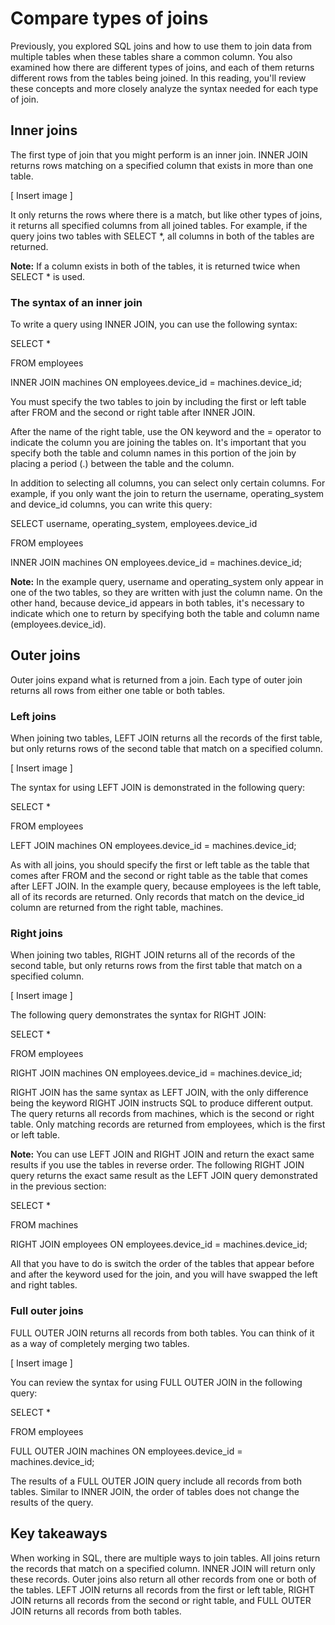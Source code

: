 # Compare types of joins
Previously, you explored SQL joins and how to use them to join data from multiple tables when these tables share a common column. You also examined how there are different types of joins, and each of them returns different rows from the tables being joined. In this reading, you'll review these concepts and more closely analyze the syntax needed for each type of join.

## Inner joins
The first type of join that you might perform is an inner join. INNER JOIN returns rows matching on a specified column that exists in more than one table.

[ Insert image ]

It only returns the rows where there is a match, but like other types of joins, it returns all specified columns from all joined tables. For example, if the query joins two tables with SELECT *, all columns in both of the tables are returned.

**Note:** If a column exists in both of the tables, it is returned twice when SELECT * is used.

### The syntax of an inner join
To write a query using INNER JOIN, you can use the following syntax:

SELECT *

FROM employees

INNER JOIN machines ON employees.device_id = machines.device_id;

You must specify the two tables to join by including the first or left table after FROM and the second or right table after INNER JOIN.

After the name of the right table, use the ON keyword and the = operator to indicate the column you are joining the tables on. It's important that you specify both the table and column names in this portion of the join by placing a period (.) between the table and the column.  

In addition to selecting all columns, you can select only certain columns.  For example, if you only want the join to return the username, operating_system and device_id columns, you can write this query:

SELECT username, operating_system, employees.device_id

FROM  employees

INNER JOIN machines ON employees.device_id = machines.device_id;

**Note:** In the example query, username and operating_system only appear in one of the two tables, so they are written with just the column name. On the other hand, because device_id appears in both tables, it's necessary to indicate which one to return by specifying both the table and column name (employees.device_id).

## Outer joins
Outer joins expand what is returned from a join. Each type of outer join returns all rows from either one table or both tables.

### Left joins
When joining two tables, LEFT JOIN returns all the records of the first table, but only returns rows of the second table that match on a specified column. 

[ Insert image ]

The syntax for using LEFT JOIN is demonstrated in the following query:

SELECT *

FROM employees

LEFT JOIN machines ON employees.device_id = machines.device_id;

As with all joins, you should specify the first or left table as the table that comes after FROM and the second or right table as the table that comes after LEFT JOIN. In the example query, because employees is the left table, all of its records are returned. Only records that match on the device_id column are returned from the right table, machines. 

### Right joins
When joining two tables, RIGHT JOIN returns all of the records of the second table, but only returns rows from the first table that match on a specified column. 

[ Insert image ]

The following query demonstrates the syntax for RIGHT JOIN:

SELECT *

FROM employees

RIGHT JOIN machines ON employees.device_id = machines.device_id;

RIGHT JOIN has the same syntax as LEFT JOIN, with the only difference being the keyword RIGHT JOIN instructs SQL to produce different output. The query returns all records from machines, which is the second or right table. Only matching records are returned from employees, which is the first or left table.

**Note:** You can use LEFT JOIN and RIGHT JOIN and return the exact same results if you use the tables in reverse order. The following RIGHT JOIN query returns the exact same result as the LEFT JOIN query demonstrated in the previous section:

SELECT *

FROM machines

RIGHT JOIN employees ON employees.device_id = machines.device_id;

All that you have to do is switch the order of the tables that appear before and after the keyword used for the join, and you will have swapped the left and right tables.

### Full outer joins 
FULL OUTER JOIN returns all records from both tables. You can think of it as a way of completely merging two tables.

[ Insert image ]

You can review the syntax for using FULL OUTER JOIN in the following query:

SELECT *

FROM employees

FULL OUTER JOIN machines ON employees.device_id = machines.device_id;

The results of a FULL OUTER JOIN query include all records from both tables. Similar to INNER JOIN, the order of tables does not change the results of the query.

## Key takeaways
When working in SQL, there are multiple ways to join tables.  All joins return the records that match on a specified column. INNER JOIN will return only these records. Outer joins also return all other records from one or both of the tables. LEFT JOIN returns all records from the first or left table, RIGHT JOIN returns all records from the second or right table, and FULL OUTER JOIN returns all records from both tables. 

